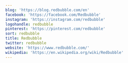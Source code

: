 ```yaml
---
blog: 'https://blog.redbubble.com/en'
facebook: 'https://facebook.com/Redbubble'
instagram: 'https://instagram.com/redbubble'
logohandle: redbubble
pinterest: 'https://pinterest.com/redbubble'
sort: redbubble
title: Redbubble
twitter: redbubble
website: 'https://www.redbubble.com/'
wikipedia: 'https://en.wikipedia.org/wiki/Redbubble'
---
```

